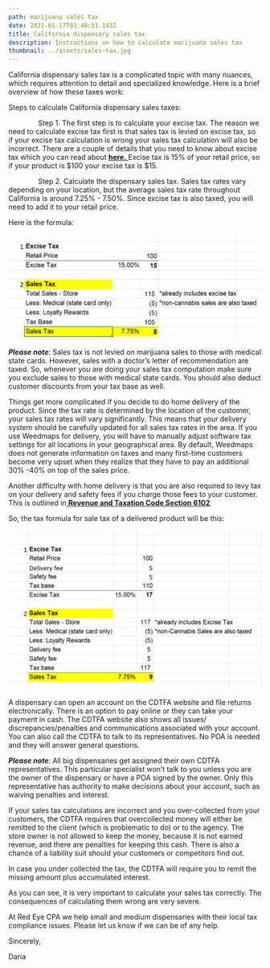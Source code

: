 ```yaml
---
path: marijuana sales tax
date: 2021-01-17T03:48:51.143Z
title: California dispensary sales tax
description: Instructions on how to calculate marijuana sales tax
thumbnail: ../assets/sales-tax.jpg
---
```

California dispensary sales tax is a complicated topic with many nuances, which requires attention to detail and specialized knowledge. Here is a brief overview of how these taxes work:

Steps to calculate California dispensary sales taxes:

               Step 1. The first step is to calculate your excise tax. The reason we need to calculate excise tax first is that sales tax is levied on excise tax, so if your excise tax calculation is wrong your sales tax calculation will also be incorrect. There are a couple of details that you need to know about excise tax which you can read about [**here.** ](https://redeyecpa.com/blog/how-to-calculate-california-cannabis-excise-tax/)Excise tax is 15% of your retail price, so if your product is $100 your excise tax is $15.

               Step 2. Calculate the dispensary sales tax. Sales tax rates vary depending on your location, but the average sales tax rate throughout California is around 7.25% - 7.50%. Since excise tax is also taxed, you will need to add it to your retail price.

Here is the formula:

![marijuana sales tax formula](../assets/california-sales-tax-marijuana.png "marijuana sales tax formula")

***Please note***: Sales tax is not levied on marijuana sales to those with medical state cards. However, sales with a doctor’s letter of recommendation are taxed. So, whenever you are doing your sales tax computation make sure you exclude sales to those with medical state cards. You should also deduct customer discounts from your tax base as well.

Things get more complicated if you decide to do home delivery of the product. Since the tax rate is determined by the location of the customer, your sales tax rates will vary significantly. This means that your delivery system should be carefully updated for all sales tax rates in the area. If you use Weedmaps for delivery, you will have to manually adjust software tax settings for all locations in your geographical area. By default, Weedmaps does not generate information on taxes and many first-time customers become very upset when they realize that they have to pay an additional 30% -40% on top of the sales price.

Another difficulty with home delivery is that you are also required to levy tax on your delivery and safety fees if you charge those fees to your customer. This is outlined in[ **Revenue and Taxation Code Section 6102**](https://www.cdtfa.ca.gov/lawguides/vol1/sutl/6012.html)

So, the tax formula for sale tax of a delivered product will be this:

![marijuana sales tax with delivery](../assets/sdgsdrgd.png "marijuana sales tax with delivery")

A dispensary can open an account on the CDTFA website and file returns electronically. There is an option to pay online or they can take your payment in cash. The CDTFA website also shows all issues/ discrepancies/penalties and communications associated with your account. You can also call the CDTFA to talk to its representatives. No POA is needed and they will answer general questions.

***Please note***: All big dispensaries get assigned their own CDTFA representatives. This particular specialist won’t talk to you unless you are the owner of the dispensary or have a POA signed by the owner. Only this representative has authority to make decisions about your account, such as waiving penalties and interest.

If your sales tax calculations are incorrect and you over-collected from your customers, the CDTFA requires that overcollected money will either be remitted to the client (which is problematic to do) or to the agency. The store owner is not allowed to keep the money, because it is not earned revenue, and there are penalties for keeping this cash. There is also a chance of a liability suit should your customers or competitors find out.

In case you under collected the tax, the CDTFA will require you to remit the missing amount plus accumulated interest.

As you can see, it is very important to calculate your sales tax correctly. The consequences of calculating them wrong are very severe.

At Red Eye CPA we help small and medium dispensaries with their local tax compliance issues. Please let us know if we can be of any help.

Sincerely,

Daria
